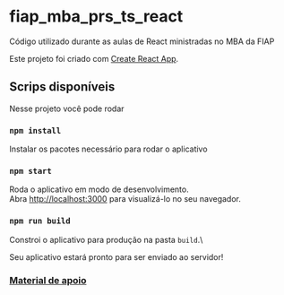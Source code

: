 # fiap_mba_prs_ts_react

Código utilizado durante as aulas de React ministradas no MBA da FIAP

Este projeto foi criado com [Create React App](https://github.com/facebook/create-react-app).

## Scrips disponíveis

Nesse projeto você pode rodar

### `npm install`

Instalar os pacotes necessário para rodar o aplicativo

### `npm start`

Roda o aplicativo em modo de desenvolvimento.\
Abra [http://localhost:3000](http://localhost:3000) para visualizá-lo no seu navegador.

### `npm run build`

Constroi o aplicativo para produção na pasta `build`.\

Seu aplicativo estará pronto para ser enviado ao servidor!

### [Material de apoio](https://joserubensrodrigues.notion.site/Aula-3-GeoLocation-useContext-ac1eca9d278947cb977843755afae056)
